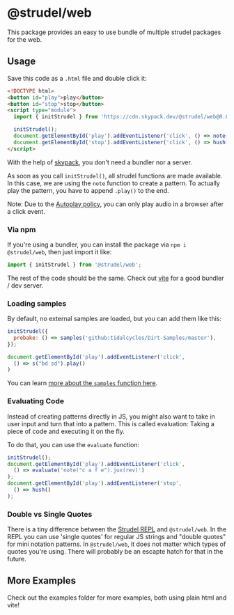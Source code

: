 # @strudel/web

This package provides an easy to use bundle of multiple strudel packages for the web.

## Usage

Save this code as a `.html` file and double click it:

```html
<!DOCTYPE html>
<button id="play">play</button>
<button id="stop">stop</button>
<script type="module">
  import { initStrudel } from 'https://cdn.skypack.dev/@strudel/web@0.8.2';

  initStrudel();
  document.getElementById('play').addEventListener('click', () => note('<c a f e>(3,8)').play());
  document.getElementById('stop').addEventListener('click', () => hush());
</script>
```

With the help of [skypack](https://www.skypack.dev/), you don't need a bundler nor a server.

As soon as you call `initStrudel()`, all strudel functions are made available.
In this case, we are using the `note` function to create a pattern.
To actually play the pattern, you have to append `.play()` to the end.

Note: Due to the [Autoplay policy](https://developer.mozilla.org/en-US/docs/Web/API/Web_Audio_API/Best_practices#autoplay_policy), you can only play audio in a browser after a click event.

### Via npm

If you're using a bundler, you can install the package via `npm i @strudel/web`, then just import it like:

```js
import { initStrudel } from '@strudel/web';
```

The rest of the code should be the same. Check out [vite](https://vitejs.dev/) for a good bundler / dev server.

### Loading samples

By default, no external samples are loaded, but you can add them like this:

```js
initStrudel({
  prebake: () => samples('github:tidalcycles/Dirt-Samples/master'),
});

document.getElementById('play').addEventListener('click', 
  () => s("bd sd").play()
)
```

You can learn [more about the `samples` function here](https://strudel.cc/learn/samples#loading-custom-samples).

### Evaluating Code

Instead of creating patterns directly in JS, you might also want to take in user input and turn that into a pattern.
This is called evaluation: Taking a piece of code and executing it on the fly.

To do that, you can use the `evaluate` function:

```js
initStrudel();
document.getElementById('play').addEventListener('click', 
  () => evaluate('note("c a f e").jux(rev)')
);
document.getElementById('play').addEventListener('stop', 
  () => hush()
);
```

### Double vs Single Quotes

There is a tiny difference between the [Strudel REPL](https://strudel.cc/) and `@strudel/web`.
In the REPL you can use 'single quotes' for regular JS strings and "double quotes" for mini notation patterns.
In `@strudel/web`, it does not matter which types of quotes you're using.
There will probably be an escapte hatch for that in the future.

## More Examples

Check out the examples folder for more examples, both using plain html and vite!